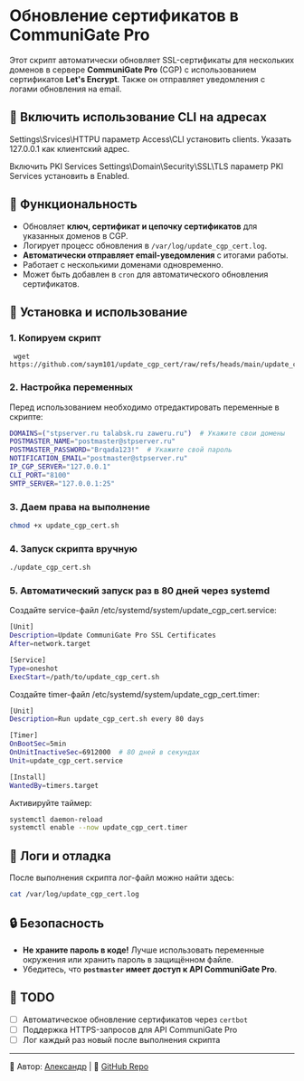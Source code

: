 # Обновление сертификатов в CommuniGate Pro

Этот скрипт автоматически обновляет SSL-сертификаты для нескольких доменов в сервере **CommuniGate Pro** (CGP) с использованием сертификатов **Let's Encrypt**. Также он отправляет уведомления с логами обновления на email.

## 📌 Включить использование CLI на адресах

Settings\Srvices\HTTPU параметр Access\CLI установить clients.
Указать 127.0.0.1 как клиентский адрес.

Включить PKI Services
Settings\Domain<NameDomain>\Security\SSL\TLS параметр PKI Services установить в Enabled.

## 📌 Функциональность
- Обновляет **ключ, сертификат и цепочку сертификатов** для указанных доменов в CGP.
- Логирует процесс обновления в `/var/log/update_cgp_cert.log`.
- **Автоматически отправляет email-уведомления** с итогами работы.
- Работает с несколькими доменами одновременно.
- Может быть добавлен в `cron` для автоматического обновления сертификатов.

## 🔧 Установка и использование
### 1. Копируем скрипт
```
 wget https://github.com/saym101/update_cgp_cert/raw/refs/heads/main/update_cgp_cert.sh
```

### 2. Настройка переменных
Перед использованием необходимо отредактировать переменные в скрипте:
```bash
DOMAINS=("stpserver.ru talabsk.ru zaweru.ru")  # Укажите свои домены
POSTMASTER_NAME="postmaster@stpserver.ru"
POSTMASTER_PASSWORD="Brqada123!"  # Укажите свой пароль
NOTIFICATION_EMAIL="postmaster@stpserver.ru"
IP_CGP_SERVER="127.0.0.1"
CLI_PORT="8100"
SMTP_SERVER="127.0.0.1:25"
```

### 3. Даем права на выполнение
```bash
chmod +x update_cgp_cert.sh
```

### 4. Запуск скрипта вручную
```bash
./update_cgp_cert.sh
```

### 5. Автоматический запуск раз в 80 дней через systemd
Создайте service-файл /etc/systemd/system/update_cgp_cert.service:
```bash
[Unit]
Description=Update CommuniGate Pro SSL Certificates
After=network.target

[Service]
Type=oneshot
ExecStart=/path/to/update_cgp_cert.sh
```
Создайте timer-файл /etc/systemd/system/update_cgp_cert.timer:
```bash
[Unit]
Description=Run update_cgp_cert.sh every 80 days

[Timer]
OnBootSec=5min
OnUnitInactiveSec=6912000  # 80 дней в секундах
Unit=update_cgp_cert.service

[Install]
WantedBy=timers.target
```
Активируйте таймер:
```bash
systemctl daemon-reload
systemctl enable --now update_cgp_cert.timer
```

## 📜 Логи и отладка
После выполнения скрипта лог-файл можно найти здесь:
```bash
cat /var/log/update_cgp_cert.log
```

## 🔒 Безопасность
- **Не храните пароль в коде!** Лучше использовать переменные окружения или хранить пароль в защищённом файле.
- Убедитесь, что **`postmaster` имеет доступ к API CommuniGate Pro**.

## 🎯 TODO
- [ ] Автоматическое обновление сертификатов через `certbot`
- [ ] Поддержка HTTPS-запросов для API CommuniGate Pro
- [ ] Лог каждый раз новый после выполнения скрипта

---

📌 Автор: [Александр](https://github.com/saym101) | 🚀 [GitHub Repo](https://github.com/saym101/update_cgp_cert)


